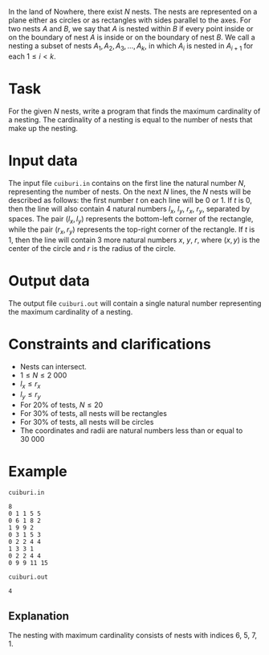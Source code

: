 In the land of Nowhere, there exist $N$ nests. The nests are represented on a plane either as circles or as rectangles with sides parallel to the axes. For two nests $A$ and $B$, we say that $A$ is nested within $B$ if every point inside or on the boundary of nest $A$ is inside or on the boundary of nest $B$. We call a nesting a subset of nests $A_1, A_2, A_3, \dots, A_k$, in which $A_i$ is nested in $A_{i+1}$ for each $1 \leq i < k$.

# Task

For the given $N$ nests, write a program that finds the maximum cardinality of a nesting. The cardinality of a nesting is equal to the number of nests that make up the nesting.

# Input data

The input file `cuiburi.in` contains on the first line the natural number $N$, representing the number of nests. On the next $N$ lines, the $N$ nests will be described as follows: the first number $t$ on each line will be $0$ or $1$. If $t$ is $0$, then the line will also contain $4$ natural numbers $l_x$, $l_y$, $r_x$, $r_y$, separated by spaces. The pair $(l_x, l_y)$ represents the bottom-left corner of the rectangle, while the pair $(r_x, r_y)$ represents the top-right corner of the rectangle. If $t$ is $1$, then the line will contain $3$ more natural numbers $x$, $y$, $r$, where $(x, y)$ is the center of the circle and $r$ is the radius of the circle.

# Output data

The output file `cuiburi.out` will contain a single natural number representing the maximum cardinality of a nesting.

# Constraints and clarifications

* Nests can intersect.
* $1 \leq N \leq 2 \ 000$
* $l_x \leq r_x$
* $l_y \leq r_y$
* For $20\%$ of tests, $N \leq 20$
* For $30\%$ of tests, all nests will be rectangles
* For $30\%$ of tests, all nests will be circles
* The coordinates and radii are natural numbers less than or equal to $30 \ 000$

# Example

`cuiburi.in`
```
8
0 1 1 5 5
0 6 1 8 2
1 9 9 2
0 3 1 5 3
0 2 2 4 4
1 3 3 1
0 2 2 4 4
0 9 9 11 15
```

`cuiburi.out`
```
4
```

## Explanation

The nesting with maximum cardinality consists of nests with indices $6$, $5$, $7$, $1$.
